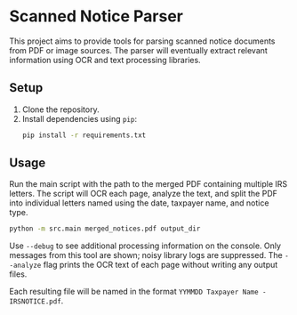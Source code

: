 # Scanned Notice Parser

This project aims to provide tools for parsing scanned notice documents from PDF or image sources. The parser will eventually extract relevant information using OCR and text processing libraries.

## Setup

1. Clone the repository.
2. Install dependencies using `pip`:
   ```bash
   pip install -r requirements.txt
   ```

## Usage

Run the main script with the path to the merged PDF containing multiple IRS letters. The script will OCR each page, analyze the text, and split the PDF into individual letters named using the date, taxpayer name, and notice type.


```bash
python -m src.main merged_notices.pdf output_dir
```

Use `--debug` to see additional processing information on the console. Only
messages from this tool are shown; noisy library logs are suppressed. The
`--analyze` flag prints the OCR text of each page without writing any output
files.

Each resulting file will be named in the format `YYMMDD Taxpayer Name - IRSNOTICE.pdf`.
